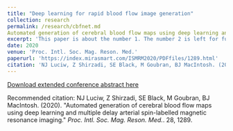```yaml
---
title: "Deep learning for rapid blood flow image generation"
collection: research
permalink: /research/cbfnet.md
Automated generation of cerebral blood flow maps using deep learning and multiple delay arterial spin-labelled magnetic resonance imaging
excerpt: 'This paper is about the number 1. The number 2 is left for future work.'
date: 2020
venue: 'Proc. Intl. Soc. Mag. Reson. Med.'
paperurl: 'https://index.mirasmart.com/ISMRM2020/PDFfiles/1289.html'
citation: 'NJ Luciw, Z Shirzadi, SE Black, M Goubran, BJ MacIntosh. (2020). &quot;Automated generation of cerebral blood flow maps using deep learning and multiple delay arterial spin-labelled magnetic resonance imaging.&quot; <i>Proc. Intl. Soc. Mag. Reson. Med.</i>. 28, 1289.'
---
```


[Download extended conference abstract here](https://index.mirasmart.com/ISMRM2020/PDFfiles/1289.html)

Recommended citation: NJ Luciw, Z Shirzadi, SE Black, M Goubran, BJ MacIntosh. (2020). &quot;Automated generation of cerebral blood flow maps using deep learning and multiple delay arterial spin-labelled magnetic resonance imaging.&quot; <i>Proc. Intl. Soc. Mag. Reson. Med.</i>. 28, 1289.